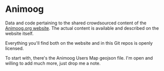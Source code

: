 Animoog
=======

Data and code pertaining to the shared crowdsourced content of the <a href="http://animoog.org">Animoog.org website</a>. The actual content is available and described on the website itself. 

Everything you'll find both on the website and in this Git repos is openly licensed.

To start with, there's the Animoog Users Map geojson file. I'm open and willing to add much more, just drop me a note.
